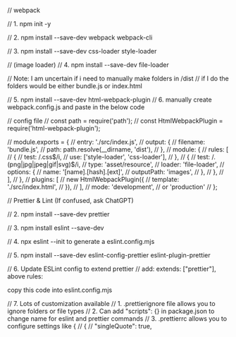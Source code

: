 // webpack

// 1. npm init -y

// 2. npm install --save-dev webpack webpack-cli

// 3. npm install --save-dev css-loader style-loader

// (image loader)
// 4. npm install --save-dev file-loader

// Note: I am uncertain if i need to manually make folders in /dist
// if I do the folders would be either bundle.js or index.html

// 5. npm install --save-dev html-webpack-plugin
// 6. manually create webpack.config.js and paste in the below code

// config file
// const path = require('path');
// const HtmlWebpackPlugin = require('html-webpack-plugin');

// module.exports = {
// entry: './src/index.js',
// output: {
// filename: 'bundle.js',
// path: path.resolve(\_\_dirname, 'dist'),
// },
// module: {
// rules: [
// {
// test: /\.css$/i,
//         use: ['style-loader', 'css-loader'],
//       },
//       {
//         test: /\.(png|jpg|jpeg|gif|svg)$/i,
// type: 'asset/resource',
// loader: 'file-loader',
// options: {
// name: '[name].[hash].[ext]',
// outputPath: 'images',
// },
// },
// ],
// },
// plugins: [
// new HtmlWebpackPlugin({
// template: './src/index.html',
// }),
// ],
// mode: 'development', // or 'production'
// };

// Prettier & Lint (If confused, ask ChatGPT)

// 2. npm install --save-dev prettier

// 3. npm install eslint --save-dev

// 4. npx eslint --init to generate a eslint.config.mjs

// 5. npm install --save-dev eslint-config-prettier eslint-plugin-prettier

// 6. Update ESLint config to extend prettier
// add: extends: ["prettier"], above rules:

copy this code into eslint.config.mjs

<!-- import globals from "globals";
import pluginJs from "@eslint/js";
import prettierConfig from "eslint-config-prettier";
import prettierPlugin from "eslint-plugin-prettier";

export default [
  {
    files: ["**/*.js"],
    languageOptions: {
      globals: globals.browser,
      ecmaVersion: "latest",
      sourceType: "module",
    },
    plugins: {
      prettier: prettierPlugin,
    },
    extends: ["prettier"],
    rules: {
      ...prettierConfig.rules,
      "prettier/prettier": "error",
    },
  },
  pluginJs.configs.recommended,
]; -->

// 7. Lots of customization available
// 1. .prettierignore file allows you to ignore folders or file types
// 2. Can add "scripts": {} in package.json to change name for eslint and prettier commands
// 3. .prettierrc allows you to configure settings like {
// {
// "singleQuote": true,
